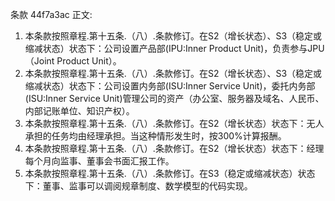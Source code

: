 条款 44f7a3ac 正文:
1. 本条款按照章程.第十五条.（八）.条款修订。在S2（增长状态）、S3（稳定或缩减状态）状态下：公司设置产品部(IPU:Inner Product Unit)，负责参与JPU（Joint Product Unit）。
2. 本条款按照章程.第十五条.（八）.条款修订。在S2（增长状态）、S3（稳定或缩减状态）状态下：公司设置内务部(ISU:Inner Service Unit)，委托内务部(ISU:Inner Service Unit)管理公司的资产（办公室、服务器及域名、人民币、内部记账单位、知识产权）。
3. 本条款按照章程.第十五条.（八）.条款修订。在S2（增长状态）状态下：无人承担的任务均由经理承担。当这种情形发生时，按300%计算报酬。
4. 本条款按照章程.第十五条.（八）.条款修订。在S2（增长状态）状态下：经理每个月向监事、董事会书面汇报工作。
5. 本条款按照章程.第十五条.（八）.条款修订。在S3（稳定或缩减状态）状态下：董事、监事可以调阅规章制度、数学模型的代码实现。
